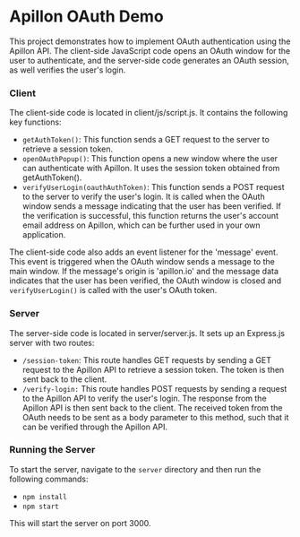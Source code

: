 # Apillon OAuth Demo

This project demonstrates how to implement OAuth authentication using the Apillon API. The client-side JavaScript code opens an OAuth window for the user to authenticate, and the server-side code generates an OAuth session, as well verifies the user's login.

### Client

The client-side code is located in  client/js/script.js. It contains the following key functions:

- `getAuthToken()`: This function sends a GET request to the server to retrieve a session token.
- `openOAuthPopup()`: This function opens a new window where the user can authenticate with Apillon. It uses the session token obtained from  getAuthToken().
- `verifyUserLogin(oauthAuthToken)`: This function sends a POST request to the server to verify the user's login. It is called when the OAuth window sends a message indicating that the user has been verified. If the verification is successful, this function returns the user's account email address on Apillon, which can be further used in your own application.

The client-side code also adds an event listener for the  'message' event. This event is triggered when the OAuth window sends a message to the main window. If the message's origin is  'apillon.io' and the message data indicates that the user has been verified, the OAuth window is closed and `verifyUserLogin()` is called with the user's OAuth token.

### Server

The server-side code is located in  server/server.js. It sets up an Express.js server with two routes:

- `/session-token`: This route handles GET requests by sending a GET request to the Apillon API to retrieve a session token. The token is then sent back to the client.
- `/verify-login:` This route handles POST requests by sending a request to the Apillon API to verify the user's login. The response from the Apillon API is then sent back to the client.  The received token from the OAuth needs to be sent as a body parameter to this method, such that it can be verified through the Apillon API.

### Running  the  Server
To start the server, navigate to the `server` directory and then run the following commands:
- `npm install`
- `npm start`

This will start the server on port 3000.